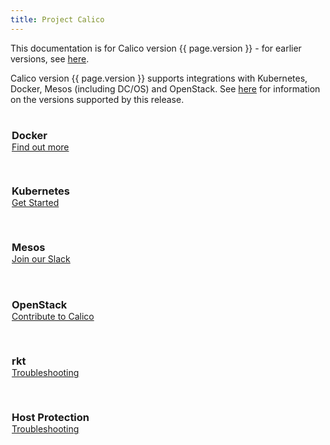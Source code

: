 ```yaml
---
title: Project Calico
---
```

<style>
h2, h3, h4 {
  border-bottom: 0px !important;
}
.colContainer {
  padding-top:2px;
  padding-left: 2px;
  overflow: auto;
}
#samples a {
  color: #000;
}
.col3rd {
  display: block;
  width: 250px;
  float: left;
  margin-right: 30px;
  margin-bottom: 30px;
  overflow: hidden;
}
.col3rd h3, .col2nd h3 {
  margin-bottom: 0px !important;
}
.col3rd .button, .col2nd .button {
  margin-top: 20px;
  border-radius: 2px;
}
.col3rd p, .col2nd p {
  margin-left: 2px;
}
.col2nd {
  display: block;
  width: 400px;
  float: left;
  margin-right: 30px;
  margin-bottom: 30px;
  overflow: hidden;
}
.shadowbox {
  display: inline;
  float: left;
  text-transform: none;
  font-weight: bold;
  text-align: center;
  text-overflow: ellipsis;
  white-space: nowrap;
  overflow: hidden;
  line-height: 24px;
  position: relative;
  display: block;
  cursor: pointer;
  box-shadow: 0 2px 2px rgba(0,0,0,.24),0 0 2px rgba(0,0,0,.12);
  border-radius: 10px;
  background: #fff;
  transition: all .3s;
  padding: 16px;
  margin: 0 16px 16px 0;
  text-decoration: none;
  letter-spacing: .01em;
}
.shadowbox img {
    min-width: 150px;
    max-width: 150px;
    max-height: 50px;
}
</style>

This documentation is for Calico version {{ page.version }} - for earlier versions, see [here]({{base}}/docs/version).

Calico version {{ page.version }} supports integrations with Kubernetes, Docker, Mesos (including DC/OS) and OpenStack.  See [here]({{base}}/docs/reference/supported-platforms) for information on the versions supported by this release.
<p></p>
<div class="colContainer">
  <div class="col3rd">
    <h3>Docker</h3>
    <a href="{{base}}/" class="button">Find out more</a>
  </div>
  <div class="col3rd">
    <h3>Kubernetes</h3>
    <a href="{{base}}/docs/getting-started/calico-integrations" class="button">Get Started</a>
  </div>
  <div class="col3rd">
    <h3>Mesos</h3>
    <a href="https://slack.projectcalico.org" class="button">Join our Slack</a>
  </div>
</div>
<div class="colContainer">
  <div class="col3rd">
  <h3>OpenStack</h3>
  <a href="{{base}}/community/contribute" class="button">Contribute to Calico</a>
  </div>
  <div class="col3rd">
  <h3>rkt</h3>
  <a href="{{base}}/docs/using-calico/troubleshooting/Troubleshooting" class="button">Troubleshooting</a>
  </div>
  <div class="col3rd">
  <h3>Host Protection</h3>
  <a href="{{base}}/docs/using-calico/troubleshooting/Troubleshooting" class="button">Troubleshooting</a>
  </div>
</div>
